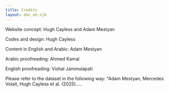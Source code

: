 ```yaml
---
title: Credits
layout: doc_en.njk
---
```


Website concept: Hugh Cayless and Adam Mestyan

Codes and design: Hugh Cayless

Content in English and Arabic: Adam Mestyan

Arabic proofreading: Ahmed Kamal

English proofreading: Vishal Jammulapati

Please refer to the dataset in the following way: "Adam Mestyan, Mercedes Volait, Hugh Cayless et al. (2025).....
